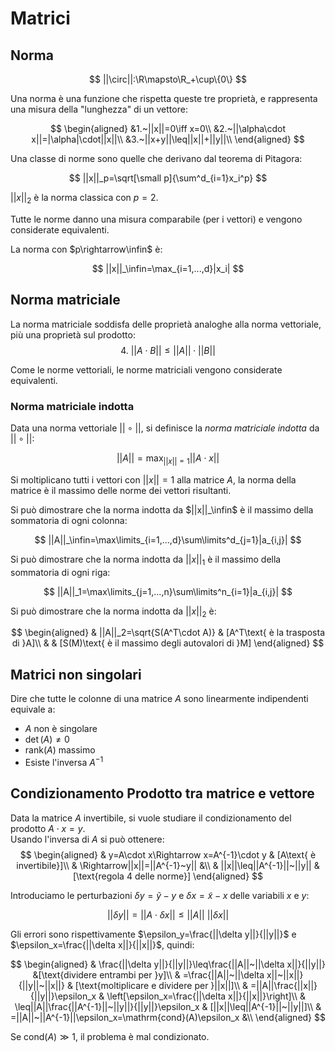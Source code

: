 # Matrici

## Norma

$$
||\circ||:\R\mapsto\R_+\cup\{0\}
$$

Una norma è una funzione che rispetta queste tre proprietà, e rappresenta una misura della "lunghezza" di un vettore:

$$
\begin{aligned}
    &1.~||x||=0\iff x=0\\
    &2.~||\alpha\cdot x||=|\alpha|\cdot||x||\\
    &3.~||x+y||\leq||x||+||y||\\
\end{aligned}
$$

Una classe di norme sono quelle che derivano dal teorema di Pitagora:

$$
||x||_p=\sqrt[\small p]{\sum^d_{i=1}x_i^p}
$$

$||x||_2$ è la norma classica con $p=2$.

Tutte le norme danno una misura comparabile (per i vettori) e vengono considerate equivalenti.

La norma con $p\rightarrow\infin$ è:

$$
||x||_\infin=\max_{i=1,...,d}|x_i|
$$

## Norma matriciale

La norma matriciale soddisfa delle proprietà analoghe alla norma vettoriale, più una proprietà sul prodotto:
$$
4.~||A\cdot B||\leq||A||\cdot||B||
$$

Come le norme vettoriali, le norme matriciali vengono considerate equivalenti.

### Norma matriciale indotta

Data una norma vettoriale $||\circ||$, si definisce la *norma matriciale indotta* da $||\circ||$:

$$
||A||=\max_{||x||=1}||A\cdot x||
$$

Si moltiplicano tutti i vettori con $||x||=1$ alla matrice $A$, la norma della matrice è il massimo delle norme dei vettori risultanti.

Si può dimostrare che la norma indotta da $||x||_\infin$ è il massimo della sommatoria di ogni colonna:

$$
||A||_\infin=\max\limits_{i=1,...,d}\sum\limits^d_{j=1}|a_{i,j}|
$$

Si può dimostrare che la norma indotta da $||x||_1$ è il massimo della sommatoria di ogni riga:

$$
||A||_1=\max\limits_{j=1,...,n}\sum\limits^n_{i=1}|a_{i,j}|
$$

Si può dimostrare che la norma indotta da $||x||_2$ è:

$$
\begin{aligned}
    & ||A||_2=\sqrt{S(A^T\cdot A)} & [A^T\text{ è la trasposta di }A]\\
    & & [S(M)\text{ è il massimo degli autovalori di }M]
\end{aligned}
$$

## Matrici non singolari

Dire che tutte le colonne di una matrice $A$ sono linearmente indipendenti equivale a:
* $A$ non è singolare
* $\det(A)\neq0$
* $\mathrm{rank}(A)$ massimo
* Esiste l'inversa $A^{-1}$

## Condizionamento Prodotto tra matrice e vettore

Data la matrice $A$ invertibile, si vuole studiare il condizionamento del prodotto $A\cdot x=y$.\
Usando l'inversa di $A$ si può ottenere:
$$
\begin{aligned}
& y=A\cdot x\Rightarrow x=A^{-1}\cdot y & [A\text{ è invertibile}]\\
& \Rightarrow||x||=||A^{-1}~y|| &\\
& ||x||\leq||A^{-1}||~||y|| & [\text{regola 4 delle norme}]
\end{aligned}
$$

Introduciamo le perturbazioni $\delta y=\tilde y-y$ e $\delta x=\tilde x-x$ delle variabili $x$ e $y$:

$$
||\delta y||=||A\cdot\delta x||\leq||A||~||\delta x||
$$

Gli errori sono rispettivamente $\epsilon_y=\frac{||\delta y||}{||y||}$ e $\epsilon_x=\frac{||\delta x||}{||x||}$, quindi:

$$
\begin{aligned}
& \frac{||\delta y||}{||y||}\leq\frac{||A||~||\delta x||}{||y||} &[\text{dividere entrambi per }y]\\
& =\frac{||A||~||\delta x||~||x||}{||y||~||x||} & [\text{moltiplicare e dividere per }||x||]\\
& =||A||\frac{||x||}{||y||}\epsilon_x & \left[\epsilon_x=\frac{||\delta x||}{||x||}\right]\\
& \leq||A||\frac{||A^{-1}||~||y||}{||y||}\epsilon_x & [||x||\leq||A^{-1}||~||y||]\\
& =||A||~||A^{-1}||\epsilon_x=\mathrm{cond}(A)\epsilon_x &\\
\end{aligned}
$$

Se $\mathrm{cond}(A)\gg1$, il problema è mal condizionato.